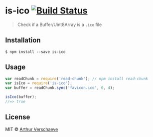 # is-ico [![Build Status](https://travis-ci.org/arthurvr/is-ico.svg?branch=master)](https://travis-ci.org/arthurvr/is-ico)

> Check if a Buffer/Uint8Array is a `.ico` file


## Installation

```
$ npm install --save is-ico
```


## Usage

```js
var readChunk = require('read-chunk'); // npm install read-chunk
var isIco = require('is-ico');
var buffer = readChunk.sync('favicon.ico', 0, 4);

isIco(buffer);
//=> true
```


## License

MIT © [Arthur Verschaeve](https://github.com/arthurvr)
